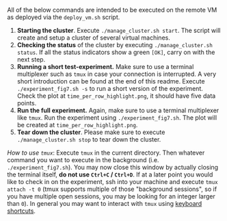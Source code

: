 All of the below commands are intended to be executed on the remote VM as deployed via the `deploy_vm.sh` script.
1. **Starting the cluster**. Execute `./manage_cluster.sh start`. The script will create and setup a cluster of several virtual machines.
2. **Checking the status** of the cluster by executing `./manage_cluster.sh status`. If all the status indicators show a green `[OK]`, carry on with the next step.
3. **Running a short test-experiment.** Make sure to use a terminal multiplexer such as `tmux` in case your connection is interrupted. A very short introduction can be found at the end of this readme. Execute `./experiment_fig7.sh -s` to run a short version of the experiment. Check the plot at `time_per_row_highlight.png`, it should have five data points.
4. **Run the full experiment.** Again, make sure to use a terminal multiplexer like `tmux`. Run the experiment using `./experiment_fig7.sh`. The plot will be created at `time_per_row_highlight.png`.
5. **Tear down the cluster**. Please make sure to execute `./manage_cluster.sh stop` to tear down the cluster.

*How to use `tmux`*: Execute `tmux` in the current directory. Then whatever command you want to execute in the background (i.e. `./experiment_fig7.sh`). You may now close this window by actually closing the terminal itself, **do not use `Ctrl+C` / `Ctrl+D`**. If at a later point you would like to check in on the experiment, ssh into your machine and execute `tmux attach -t 0` (tmux supports multiple of those "background sessions", so if you have multiple open sessions, you may be looking for an integer larger than `0`). In general you may want to interact with `tmux` using [keyboard shortcuts](https://gist.github.com/MohamedAlaa/2961058).
